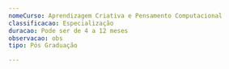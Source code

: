 ```yaml
---
nomeCurso: Aprendizagem Criativa e Pensamento Computacional
classificacao: Especialização
duracao: Pode ser de 4 a 12 meses
observacao: obs
tipo: Pós Graduação

---
```


